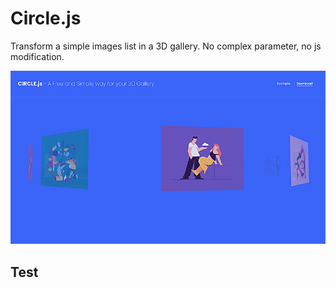 # Circle.js

<p>Transform a simple images list in a 3D gallery. No complex parameter, no js modification.</p>
<p><img src="circle-capture.jpg" /></p>
<h2>Test</h2>
